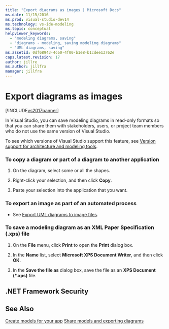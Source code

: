```yaml
---
title: "Export diagrams as images | Microsoft Docs"
ms.date: 11/15/2016
ms.prod: visual-studio-dev14
ms.technology: vs-ide-modeling
ms.topic: conceptual
helpviewer_keywords:
  - "modeling diagrams, saving"
  - "diagrams - modeling, saving modeling diagrams"
  - "UML diagrams, saving"
ms.assetid: 0df68943-4c60-4f00-b1e8-b1cdee13762e
caps.latest.revision: 17
author: jillre
ms.author: jillfra
manager: jillfra
---
```

# Export diagrams as images
[!INCLUDE[vs2017banner](../includes/vs2017banner.md)]

In Visual Studio, you can save modeling diagrams in read-only formats so that you can share them with stakeholders, users, or project team members who do not use the same version of Visual Studio.

 To see which versions of Visual Studio support this feature, see [Version support for architecture and modeling tools](../modeling/what-s-new-for-design-in-visual-studio.md#VersionSupport).

### To copy a diagram or part of a diagram to another application

1. On the diagram, select some or all the shapes.

2. Right-click your selection, and then click **Copy**.

3. Paste your selection into the application that you want.

### To export an image as part of an automated process

- See [Export UML diagrams to image files](../modeling/export-uml-diagrams-to-image-files.md).

### To save a modeling diagram as an XML Paper Specification (.xps) file

1. On the **File** menu, click **Print** to open the **Print** dialog box.

2. In the **Name** list, select **Microsoft XPS Document Writer**, and then click **OK**.

3. In the **Save the file as** dialog box, save the file as an **XPS Document (\*.xps)** file.

## .NET Framework Security

## See Also
 [Create models for your app](../modeling/create-models-for-your-app.md)
 [Share models and exporting diagrams](../modeling/share-models-and-exporting-diagrams.md)
